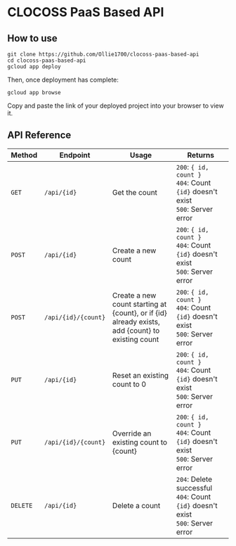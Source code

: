 # CLOCOSS PaaS Based API

## How to use
```
git clone https://github.com/Ollie1700/clocoss-paas-based-api
cd clocoss-paas-based-api
gcloud app deploy
```
Then, once deployment has complete:
```
gcloud app browse
```

Copy and paste the link of your deployed project into your browser to view it.

## API Reference
| Method  | Endpoint            | Usage                                                    | Returns |
| ------- | ------------------- | -------------------------------------------------------- | ------- |
| `GET`   | `/api/{id}`         | Get the count                                            | `200`: `{ id, count }`<br />`404`: Count `{id}` doesn't exist<br />`500`: Server error |
| `POST`  | `/api/{id}`         | Create a new count                                       | `200`: `{ id, count }`<br />`404`: Count `{id}` doesn't exist<br />`500`: Server error |
| `POST`  | `/api/{id}/{count}` | Create a new count starting at {count}, or if {id}<br />already exists, add {count} to existing count | `200`: `{ id, count }`<br />`404`: Count `{id}` doesn't exist<br />`500`: Server error |
| `PUT`   | `/api/{id}`         | Reset an existing count to 0                             | `200`: `{ id, count }`<br />`404`: Count `{id}` doesn't exist<br />`500`: Server error |
| `PUT`   | `/api/{id}/{count}` | Override an existing count to {count}                    | `200`: `{ id, count }`<br />`404`: Count `{id}` doesn't exist<br />`500`: Server error |
| `DELETE`| `/api/{id}`         | Delete a count                                           | `204`: Delete successful<br />`404`: Count `{id}` doesn't exist<br />`500`: Server error |
